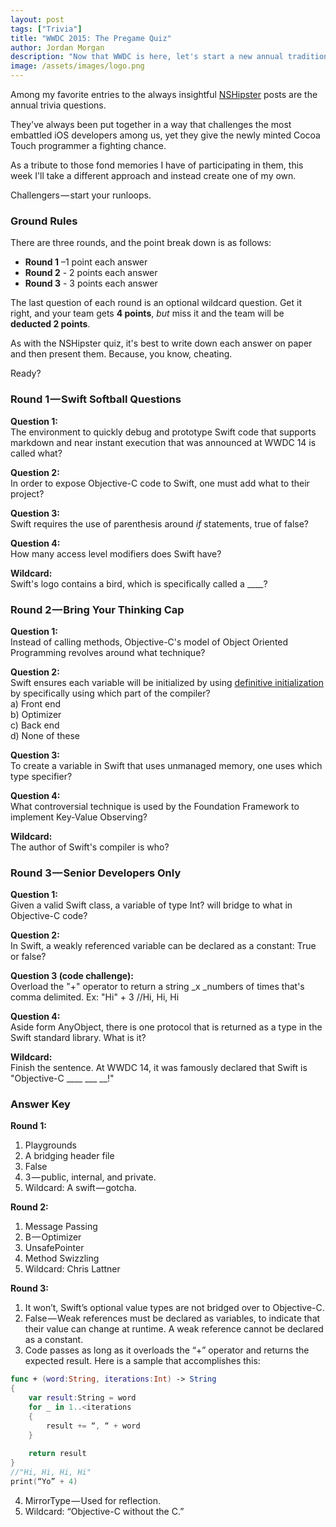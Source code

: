 ```yaml
---
layout: post
tags: ["Trivia"]
title: "WWDC 2015: The Pregame Quiz"
author: Jordan Morgan
description: "Now that WWDC is here, let's start a new annual tradition. It's time for the very first WWDC Pregame Quiz."
image: /assets/images/logo.png
---
```

Among my favorite entries to the always insightful [NSHipster][1] posts are the annual trivia questions.

They've always been put together in a way that challenges the most embattled iOS developers among us, yet they give the newly minted Cocoa Touch programmer a fighting chance.

As a tribute to those fond memories I have of participating in them, this week I'll take a different approach and instead create one of my own.

Challengers — start your runloops.

### Ground Rules

There are three rounds, and the point break down is as follows:

* **Round 1** –1 point each answer
* **Round 2** - 2 points each answer
* **Round 3** - 3 points each answer

The last question of each round is an optional wildcard question. Get it right, and your team gets **4 points**, _but_ miss it and the team will be **deducted 2 points**.

As with the NSHipster quiz, it's best to write down each answer on paper and then present them. Because, you know, cheating.

Ready?

### Round 1 — Swift Softball Questions

**Question 1:**  
The environment to quickly debug and prototype Swift code that supports markdown and near instant execution that was announced at WWDC 14 is called what?

**Question 2:**<br />
In order to expose Objective-C code to Swift, one must add what to their project?

**Question 3:**<br />
Swift requires the use of parenthesis around _if_ statements, true of false?

**Question 4:**<br />
How many access level modifiers does Swift have?

**Wildcard:**<br />
Swift's logo contains a bird, which is specifically called a ____?

### Round 2 — Bring Your Thinking Cap

**Question 1:**  
Instead of calling methods, Objective-C's model of Object Oriented Programming revolves around what technique?

**Question 2:**  
Swift ensures each variable will be initialized by using [definitive initialization][2] by specifically using which part of the compiler?  
a) Front end  
b) Optimizer  
c) Back end  
d) None of these

**Question 3:**  
To create a variable in Swift that uses unmanaged memory, one uses which type specifier?

**Question 4:**<br />
What controversial technique is used by the Foundation Framework to implement Key-Value Observing?

**Wildcard:**  
The author of Swift's compiler is who?

### Round 3 — Senior Developers Only

**Question 1:**  
Given a valid Swift class, a variable of type Int? will bridge to what in Objective-C code?

**Question 2:**  
In Swift, a weakly referenced variable can be declared as a constant: True or false?

**Question 3 (code challenge):**  
Overload the "+" operator to return a string _x _numbers of times that's comma delimited. Ex: "Hi" + 3 //Hi, Hi, Hi

**Question 4:**  
Aside form AnyObject, there is one protocol that is returned as a type in the Swift standard library. What is it?

**Wildcard:**  
Finish the sentence. At WWDC 14, it was famously declared that Swift is "Objective-C ____ ___ __!"

### Answer Key

<b>Round 1:</b>
1. Playgrounds
2. A bridging header file
3. False
4. 3 — public, internal, and private.
5. Wildcard: A swift — gotcha.

<b>Round 2:</b>
1. Message Passing
2. B — Optimizer
3. UnsafePointer<T>
4. Method Swizzling
5. Wildcard: Chris Lattner

<b>Round 3:</b>
1. It won’t, Swift’s optional value types are not bridged over to Objective-C.
2. False — Weak references must be declared as variables, to indicate that their value can change at runtime. A weak reference cannot be declared as a constant.
3. Code passes as long as it overloads the “+” operator and returns the expected result. Here is a sample that accomplishes this:
```swift
func + (word:String, iterations:Int) -> String
{
    var result:String = word
    for _ in 1..<iterations
    {
        result += “, “ + word
    }
   
    return result
}
//"Hi, Hi, Hi, Hi"
print(“Yo” + 4)
```
4. MirrorType — Used for reflection.
5. Wildcard: “Objective-C without the C.”

[1]: http://www.nshipster.com
[2]: https://medium.com/the-traveled-ios-developers-guide/on-definitive-initialization-54284ef5c96f

  